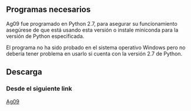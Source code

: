 ## Programas necesarios  

  
Ag09 fue programado en Python 2.7, para asegurar su funcionamiento asegúrese de que está usando esta versión o
instale miniconda para la versión de Python especificada.  

El programa no ha sido probado en el sistema operativo Windows pero no debería tener problema en usarlo si cuenta con la versión 2.7 de Python.

## Descarga  

### Desde el siguiente link  

[Ag09](https://github.com/Jonathanalfaro/ag09/archive/master.zip)


